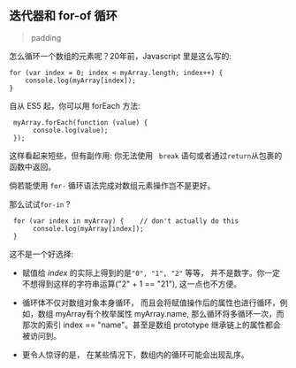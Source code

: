 ## 迭代器和 for-of 循环  

> padding  

怎么循环一个数组的元素呢？20年前，Javascript 里是这么写的: 

    for (var index = 0; index < myArray.length; index++) {
        console.log(myArray[index]);
    }  
    
自从 ES5 起，你可以用 forEach 方法:  
 
     myArray.forEach(function (value) {
          console.log(value);
     });
     
这样看起来短些，但有副作用: 你无法使用 ``` break``` 语句或者通过```return```从包裹的函数中返回。  
  
倘若能使用 ```for-``` 循环语法完成对数组元素操作岂不是更好。 
 
那么试试```for-in``` ?  
 
     for (var index in myArray) {    // don't actually do this
          console.log(myArray[index]);
     }  
     
这不是一个好选择:  
 
+ 赋值给 *index* 的实际上得到的是```"0", "1", "2"``` 等等， 并不是数字。你一定不想得到这样的字符串运算("2" + 1 == "21"), 这一点也不方便。  

+ 循环体不仅对数组对象本身循环， 而且会将赋值操作后的属性也进行循环，例如，数组 myArray有个枚举属性 myArray.name, 那么循环将多循环一次，而那次的索引 index == "name"。甚至是数组 prototype 继承链上的属性都会被访问到。  

+ 更令人惊讶的是， 在某些情况下，数组内的循环可能会出现乱序。